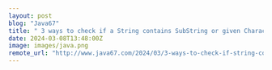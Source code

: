 ```yaml
---
layout: post
blog: "Java67"
title: " 3 ways to check if a String contains SubString or given Character in Java? IndexOf, contains, and lastIndexOf Example"
date: 2024-03-08T13:48:00Z
image: images/java.png
remote_url: "http://www.java67.com/2024/03/3-ways-to-check-if-string-contains.html"
---
```

